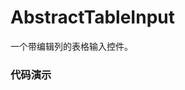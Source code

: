 # AbstractTableInput

一个带编辑列的表格输入控件。

### 代码演示

<AppCodebox 
  src="src/abstract-table-input/demo/index.basic" 
  title="默认用例" 
  desc="" 
  console="true"
/>

<AppCodebox 
  console="true"
  src="src/abstract-table-input/demo/index.multipart" 
  title="多行编辑" 
  desc="可快速通过配置实现一个可录入的表格。" 
/>

<AppCodebox 
  console="true"
  src="src/abstract-table-input/demo/index.buttons" 
  title="操作按钮" 
  desc="和AbstractTable一样，可以配置每行的操作按钮,另外可通过removeVisible来控制默认的移除按钮是否可见" 
/>

<AppCodebox 
  console="true"
  src="src/abstract-table-input/demo/index.row" 
  title="单行编辑" 
  desc="通过设置mode=row 来进入单行编辑模式。" 
/>

<AppCodebox 
  src="src/abstract-table-input/demo/index.move" 
  title="移动行" 
  console="true"
  desc="通过配置moveable属性，开启行位置调整功能" 
/>

<AppCodebox 
  src="src/abstract-table-input/demo/index.large" 
  title="大量数据测试" 
  desc="当数据量比较大的情况下，可以通过开启分页来解决性能问题。" 
/>

<AppCodebox 
  src="src/abstract-table-input/demo/index.form" 
  title="位于form下" 
  console="true"
  desc="测试在form下更新，是否会导致输入框失去焦点" 
/>

<AppCodebox 
  src="src/abstract-table-input/demo/index.shallow" 
  title="位于form下" 
  console="true"
  desc="测试onChange后生成新的数据，是否会对编辑行输入框产生失焦" 
/>

